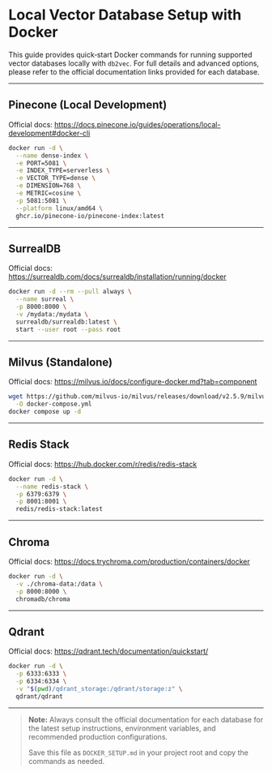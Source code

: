 # Local Vector Database Setup with Docker

This guide provides quick‑start Docker commands for running supported vector databases locally with `db2vec`. For full details and advanced options, please refer to the official documentation links provided for each database.

---

## Pinecone (Local Development)

Official docs: https://docs.pinecone.io/guides/operations/local-development#docker-cli

```bash
docker run -d \
  --name dense-index \
  -e PORT=5081 \
  -e INDEX_TYPE=serverless \
  -e VECTOR_TYPE=dense \
  -e DIMENSION=768 \
  -e METRIC=cosine \
  -p 5081:5081 \
  --platform linux/amd64 \
  ghcr.io/pinecone-io/pinecone-index:latest
```

---

## SurrealDB

Official docs: https://surrealdb.com/docs/surrealdb/installation/running/docker

```bash
docker run -d --rm --pull always \
  --name surreal \
  -p 8000:8000 \
  -v /mydata:/mydata \
  surrealdb/surrealdb:latest \
  start --user root --pass root
```

---

## Milvus (Standalone)

Official docs: https://milvus.io/docs/configure-docker.md?tab=component

```bash
wget https://github.com/milvus-io/milvus/releases/download/v2.5.9/milvus-standalone-docker-compose.yml \
  -O docker-compose.yml
docker compose up -d
```

---

## Redis Stack

Official docs: https://hub.docker.com/r/redis/redis-stack

```bash
docker run -d \
  --name redis-stack \
  -p 6379:6379 \
  -p 8001:8001 \
  redis/redis-stack:latest
```

---

## Chroma

Official docs: https://docs.trychroma.com/production/containers/docker

```bash
docker run -d \
  -v ./chroma-data:/data \
  -p 8000:8000 \
  chromadb/chroma
```

---

## Qdrant

Official docs: https://qdrant.tech/documentation/quickstart/

```bash
docker run -d \
  -p 6333:6333 \
  -p 6334:6334 \
  -v "$(pwd)/qdrant_storage:/qdrant/storage:z" \
  qdrant/qdrant
```

---

> **Note:** Always consult the official documentation for each database for the latest setup instructions, environment variables, and recommended production configurations.  
>  
> Save this file as `DOCKER_SETUP.md` in your project root and copy the commands as needed.  